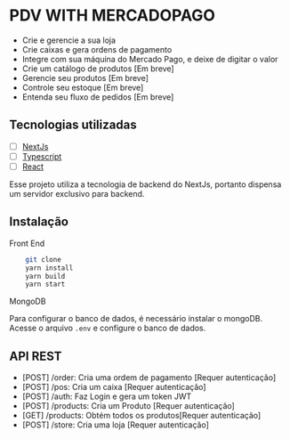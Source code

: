 # PDV WITH MERCADOPAGO

- Crie e gerencie a sua loja
- Crie caixas e gera ordens de pagamento
- Integre com sua máquina do Mercado Pago, e deixe de digitar o valor
- Crie um catálogo de produtos [Em breve]
- Gerencie seu produtos [Em breve]
- Controle seu estoque [Em breve]
- Entenda seu fluxo de pedidos [Em breve]


## Tecnologias utilizadas

- [ ] [NextJs](https://nextjs.org/)
- [ ] [Typescript](https://www.typescriptlang.org/)
- [ ] [React](https://reactjs.org/)

Esse projeto utiliza a tecnologia de backend do NextJs, portanto dispensa um servidor exclusivo para backend.

## Instalação

Front End
```bash
    git clone
    yarn install
    yarn build
    yarn start
```

MongoDB

Para configurar o banco de dados, é necessário instalar o mongoDB.
Acesse o arquivo `.env` e configure o banco de dados.


## API REST

- [POST] /order: Cria uma ordem de pagamento [Requer autenticação]
- [POST] /pos: Cria um caixa [Requer autenticação]
- [POST] /auth: Faz Login e gera um token JWT
- [POST] /products: Cria um Produto [Requer autenticação]
- [GET] /products: Obtém todos os produtos[Requer autenticação]
- [POST] /store: Cria uma loja [Requer autenticação]

